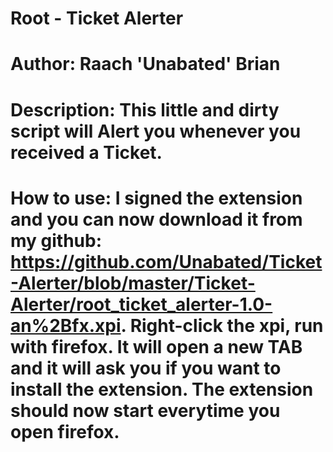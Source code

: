 # Root - Ticket Alerter
#
# Author: Raach 'Unabated' Brian
#
# Description: This little and dirty script will Alert you whenever you received a Ticket.
#
# How to use: I signed the extension and you can now download it from my github: https://github.com/Unabated/Ticket-Alerter/blob/master/Ticket-Alerter/root_ticket_alerter-1.0-an%2Bfx.xpi. Right-click the xpi, run with firefox. It will open a new TAB and it will ask you if you want to install the extension. The extension should now start everytime you open firefox.
